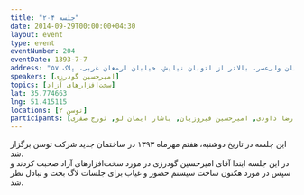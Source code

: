```yaml
---
title: "جلسه ۲۰۴"
date: 2014-09-29T00:00:00+04:30
layout: event
type: event
eventNumber: 204
eventDate: 1393-7-7
address: "خیابان ولی‌عصر، بالاتر ‌از اتوبان نیایش، خیابان ارمغان غربی، پلاک ۵۷"
speakers: [امیرحسین گودرزی]
topics: [سخت‌افزارهای آزاد]
lat: 35.774663
lng: 51.415115
locations: [توسن ۲]
participants: [امیل صدق, علی زمانی, سید علی طبیب زاده, الیاس نقی زاده, امین علویان, محسن غمگسار, امید مهاجرانی, امیر اصغری, پریا میرزایی, شکوفه حسینی, شکوفا حسینی, رضا علیزاده مجد, رضا شالباف‌زاده, حسین آقایی, نوید امامی, سروش فرزام نیک, نیما بهمرام, علی حفاظتی, کوشا اسماعیل‌پور, مصطفی مظفری, سعید رسولی, رضا داودی, امیرحسین فیروزیان, یاشار ایمان لو, تورج صفری, ARF1372, علی قاسم پور, حمیدرضا قوامی, علی رستمی, یوسف نجفی, اکرم حسینی, امیرحسین گودرزی]
---
```

این جلسه در تاریخ دوشنبه، هفتم مهرماه ۱۳۹۳ در ساختمان جدید شرکت توسن برگزار شد.  
در این جلسه ابتدا آقای امیرحسین گودرزی در مورد سخت‌افزارهای آزاد صحبت کردند و سپس در مورد هکتون ساخت سیستم حضور و غیاب برای جلسات لاگ بحث و تبادل نظر شد.